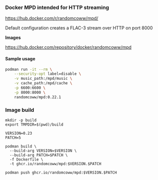 ### Docker MPD intended for HTTP streaming

https://hub.docker.com/r/randomcoww/mpd/

Default configuration creates a FLAC-3 stream over HTTP on port 8000

**Images**

https://hub.docker.com/repository/docker/randomcoww/mpd

#### Sample usage

```bash
podman run -it --rm \
    --security-opt label=disable \
    -v music_path:/mpd/music \
    -v cache_path:/mpd/cache \
    -p 6600:6600 \
    -p 8000:8000 \
    randomcoww/mpd:0.22.1
```

### Image build

```
mkdir -p build
export TMPDIR=$(pwd)/build

VERSION=0.23
PATCH=5

podman build \
  --build-arg VERSION=$VERSION \
  --build-arg PATCH=$PATCH \
  -f Dockerfile \
  -t ghcr.io/randomcoww/mpd:$VERSION.$PATCH
```

```
podman push ghcr.io/randomcoww/mpd:$VERSION.$PATCH
```
